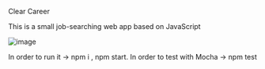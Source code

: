 Clear Career 

This is a small job-searching web app based on JavaScript

![image](https://user-images.githubusercontent.com/103639205/217349312-3d8a359c-bcc7-4cc4-9b99-c134efc563c5.png)

In order to run it -> npm i , npm start.
In order to test with Mocha -> npm test
